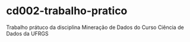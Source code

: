 # cd002-trabalho-pratico
Trabalho prátuco da disciplina Mineração de Dados do Curso Ciência de Dados da UFRGS

